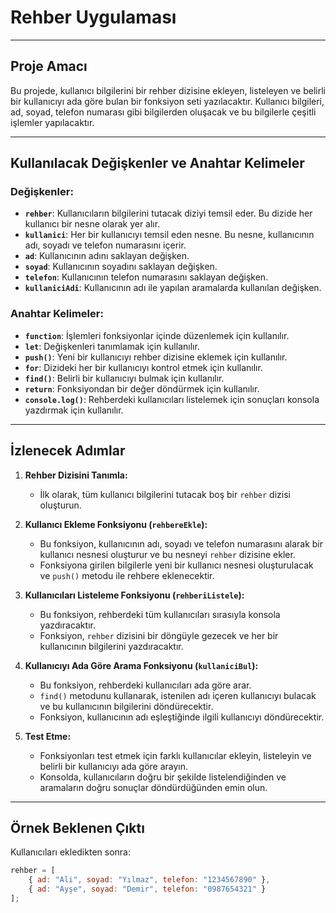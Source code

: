 # Rehber Uygulaması

---

## Proje Amacı
Bu projede, kullanıcı bilgilerini bir rehber dizisine ekleyen, listeleyen ve belirli bir kullanıcıyı ada göre bulan bir fonksiyon seti yazılacaktır. Kullanıcı bilgileri, ad, soyad, telefon numarası gibi bilgilerden oluşacak ve bu bilgilerle çeşitli işlemler yapılacaktır.

---

## Kullanılacak Değişkenler ve Anahtar Kelimeler

### Değişkenler:
- **`rehber`**: Kullanıcıların bilgilerini tutacak diziyi temsil eder. Bu dizide her kullanıcı bir nesne olarak yer alır.
- **`kullanici`**: Her bir kullanıcıyı temsil eden nesne. Bu nesne, kullanıcının adı, soyadı ve telefon numarasını içerir.
- **`ad`**: Kullanıcının adını saklayan değişken.
- **`soyad`**: Kullanıcının soyadını saklayan değişken.
- **`telefon`**: Kullanıcının telefon numarasını saklayan değişken.
- **`kullaniciAdi`**: Kullanıcının adı ile yapılan aramalarda kullanılan değişken.

### Anahtar Kelimeler:
- **`function`**: İşlemleri fonksiyonlar içinde düzenlemek için kullanılır.
- **`let`**: Değişkenleri tanımlamak için kullanılır.
- **`push()`**: Yeni bir kullanıcıyı rehber dizisine eklemek için kullanılır.
- **`for`**: Dizideki her bir kullanıcıyı kontrol etmek için kullanılır.
- **`find()`**: Belirli bir kullanıcıyı bulmak için kullanılır.
- **`return`**: Fonksiyondan bir değer döndürmek için kullanılır.
- **`console.log()`**: Rehberdeki kullanıcıları listelemek için sonuçları konsola yazdırmak için kullanılır.

---

## İzlenecek Adımlar

1. **Rehber Dizisini Tanımla:**
   - İlk olarak, tüm kullanıcı bilgilerini tutacak boş bir `rehber` dizisi oluşturun.

2. **Kullanıcı Ekleme Fonksiyonu (`rehbereEkle`):**
   - Bu fonksiyon, kullanıcının adı, soyadı ve telefon numarasını alarak bir kullanıcı nesnesi oluşturur ve bu nesneyi `rehber` dizisine ekler.
   - Fonksiyona girilen bilgilerle yeni bir kullanıcı nesnesi oluşturulacak ve `push()` metodu ile rehbere eklenecektir.

3. **Kullanıcıları Listeleme Fonksiyonu (`rehberiListele`):**
   - Bu fonksiyon, rehberdeki tüm kullanıcıları sırasıyla konsola yazdıracaktır.
   - Fonksiyon, `rehber` dizisini bir döngüyle gezecek ve her bir kullanıcının bilgilerini yazdıracaktır.

4. **Kullanıcıyı Ada Göre Arama Fonksiyonu (`kullaniciBul`):**
   - Bu fonksiyon, rehberdeki kullanıcıları ada göre arar.
   - `find()` metodunu kullanarak, istenilen adı içeren kullanıcıyı bulacak ve bu kullanıcının bilgilerini döndürecektir.
   - Fonksiyon, kullanıcının adı eşleştiğinde ilgili kullanıcıyı döndürecektir.

5. **Test Etme:**
   - Fonksiyonları test etmek için farklı kullanıcılar ekleyin, listeleyin ve belirli bir kullanıcıyı ada göre arayın.
   - Konsolda, kullanıcıların doğru bir şekilde listelendiğinden ve aramaların doğru sonuçlar döndürdüğünden emin olun.

---

## Örnek Beklenen Çıktı

Kullanıcıları ekledikten sonra:

```javascript
rehber = [
    { ad: "Ali", soyad: "Yılmaz", telefon: "1234567890" },
    { ad: "Ayşe", soyad: "Demir", telefon: "0987654321" }
];

